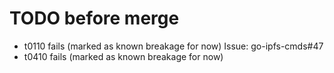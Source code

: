 # TODO before merge

- t0110 fails (marked as known breakage for now) Issue: go-ipfs-cmds#47
- t0410 fails (marked as known breakage for now)
